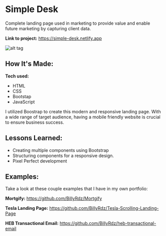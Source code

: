# Simple Desk

Complete landing page used in marketing to provide value and enable future marketing by capturing client data.

**Link to project:** https://simple-desk.netlify.app

![alt tag](https://billyrdz.com/wp-content/uploads/2022/05/simple-desk.gif)

## How It's Made:

**Tech used:**

- HTML
- CSS
- Bootstap
- JavaScript

I utilized Boostrap to create this modern and responsive landing page. With a wide range of target audience, having a mobile friendly website is crucial to ensure business success.

## Lessons Learned:

- Creating multiple components using Bootstrap
- Structuring components for a responsive design.
- Pixel Perfect development

## Examples:

Take a look at these couple examples that I have in my own portfolio:

**Mortgify:** https://github.com/BillyRdz/Mortgify

**Tesla Landing Page:** https://github.com/BillyRdz/Tesla-Scrolling-Landing-Page

**HEB Transactional Email:** https://github.com/BillyRdz/heb-transactional-email
